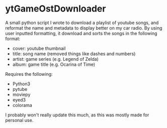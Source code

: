 # ytGameOstDownloader
A small python script I wrote to download a playlist of youtube songs, and reformat the name and metadata to display better on my car radio. 
By using user inputted formatting, it download and sorts the songs in the following format:
- cover: youtube thumbnail
- title: song name (removed things like dashes and numbers)
- artist: game series  (e.g. Legend of Zelda)
- album: game title (e.g. Ocarina of Time)

Requires the following:
- Python3
- pytube
- moviepy
- eyed3
- colorama

I probably won't really update this much, as this was mostly made for personal use. 
